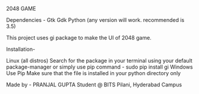2048 GAME

Dependencies - 
	Gtk 
	Gdk
	Python (any version will work. recommended is 3.5)


This project uses gi package to make the UI of 2048 game. 

Installation- 

Linux (all distros)
	Search for the package in your terminal using your default package-manager or simply use pip
	command - sudo pip install gi
Windows 
	Use Pip
	Make sure that the file is installed in your python directory only


Made by - 
PRANJAL GUPTA 
Student @ BITS Pilani, Hyderabad Campus

